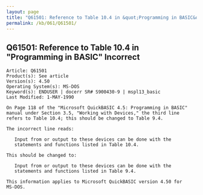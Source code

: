 ```yaml
---
layout: page
title: "Q61501: Reference to Table 10.4 in &quot;Programming in BASIC&quot; Incorrect"
permalink: /kb/061/Q61501/
---
```


## Q61501: Reference to Table 10.4 in &quot;Programming in BASIC&quot; Incorrect

	Article: Q61501
	Product(s): See article
	Version(s): 4.50
	Operating System(s): MS-DOS
	Keyword(s): ENDUSER | docerr SR# S900430-9 | mspl13_basic
	Last Modified: 1-MAY-1990
	
	On Page 118 of the "Microsoft QuickBASIC 4.5: Programming in BASIC"
	manual under Section 3.5, "Working with Devices," the third line
	refers to Table 10.4; this should be changed to Table 9.4.
	
	The incorrect line reads:
	
	   Input from or output to these devices can be done with the
	   statements and functions listed in Table 10.4.
	
	This should be changed to:
	
	   Input from or output to these devices can be done with the
	   statements and functions listed in Table 9.4.
	
	This information applies to Microsoft QuickBASIC version 4.50 for
	MS-DOS.
